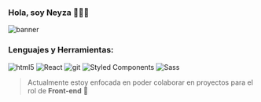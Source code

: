 ### Hola, soy Neyza 👋👩‍💻


![banner](https://user-images.githubusercontent.com/93302540/195195408-1f0a1303-364a-45a9-ae06-29f3a2650a85.png)

### Lenguajes y Herramientas: ###
<p>
<img alt="html5" src="https://img.shields.io/badge/-HTML5-E34F26?style=flat-square&logo=html5&logoColor=white" />
<img alt="React" src="https://img.shields.io/badge/-React-45b8d8?style=flat-square&logo=react&logoColor=white" />
<img alt="git" src="https://img.shields.io/badge/-Git-F05032?style=flat-square&logo=git&logoColor=white" />
<img alt="Styled Components" src="https://img.shields.io/badge/-Styled_Components-db7092?style=flat-square&logo=styled-components&logoColor=white" />
<img alt="Sass" src="https://img.shields.io/badge/-Sass-CC6699?style=flat-square&logo=sass&logoColor=white" />

</p>

> Actualmente estoy enfocada en poder colaborar en proyectos para el rol de **Front-end** 🌱

 



